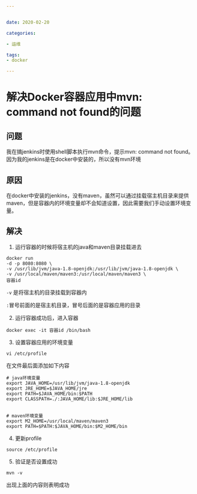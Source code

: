```yaml
---


date: 2020-02-20

categories:

- 运维

tags:
- docker

---
```


# 解决Docker容器应用中mvn: command not found的问题

## 问题

我在搞jenkins时使用shell脚本执行mvn命令，提示mvn: command not found。因为我的jenkins是在docker中安装的，所以没有mvn环境

## 原因

在docker中安装的jenkins，没有maven，虽然可以通过挂载宿主机目录来提供maven，但是容器内的环境变量却不会知道设置，因此需要我们手动设置环境变量。

## 解决

1. 运行容器的时候将宿主机的java和maven目录挂载进去

```shell
docker run 
-d -p 8080:8080 \
-v /usr/lib/jvm/java-1.8-openjdk:/usr/lib/jvm/java-1.8-openjdk \
-v /usr/local/maven/maven3:/usr/local/maven/maven3 \
容器id
```

`-v` 是将宿主机的目录挂载到容器内

`:`冒号前面的是宿主机目录，冒号后面的是容器应用的目录

2. 运行容器成功后，进入容器

```shell
docker exec -it 容器id /bin/bash
```

3. 设置容器应用的环境变量

```shell
vi /etc/profile
```

在文件最后面添加如下内容

```shell
# java环境变量
export JAVA_HOME=/usr/lib/jvm/java-1.8-openjdk
export JRE_HOME=$JAVA_HOME/jre
export PATH=$JAVA_HOME/bin:$PATH
export CLASSPATH=./:JAVA_HOME/lib:$JRE_HOME/lib


# maven环境变量
export M2_HOME=/usr/local/maven/maven3
export PATH=$PATH:$JAVA_HOME/bin:$M2_HOME/bin
```

4. 更新profile

```shell
source /etc/profile
```

5. 验证是否设置成功

```shell
mvn -v
```

出现上面的内容则表明成功
